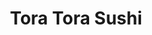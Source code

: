 ---
layout: place
title: "Tora Tora Sushi"
permalink: /california/san-diego/tora-tora-sushi.html
stateAbbr: CA
stateName: California
cityName: San Diego
seo:
  name: "Tora Tora Sushi"
  type: Restaurant
  links: http://www.toratorasushi.com/
description: "Looking for sushi in San Diego, California? Check out Tora Tora Sushi for a delightful Japanese dining experience. Enjoy a variety of sushi and other dishes ..."
place_id: ChIJ3dC9KF7524ARt2aB61zMLIg
photos:
  - name: >-
      places/ChIJ3dC9KF7524ARt2aB61zMLIg/photos/AeeoHcJnjN6mRGPqmrtcl5q89H2QqwAcH5tSQLRYXd-DzRw23qt8SGcTBhr5imD1918Ai7_-jNmxG3hJzzJuOT3JjdnZx4M8wH7B05HRFykDQX1lc699GOM9k1Azvn7L4nEryUY-2bMhYxY2YDQyWB6Z6yGHd_D24ud4oDUaVHQh6I18gJXIBHlVqEZVgBEx_lCFS5i39Of1MyVNuH1bphtHNpATfmRHN_x88LkgIhLAgSz4uqwoaJwRlEnBUCYghUnJvFJvRDvwHbFNSYX8rVQAyjx6vLbCDE69tu9IWWrNRzXbMw
    widthPx: 1512
    heightPx: 2016
    authorAttributions:
      - displayName: Tora Tora Sushi
        uri: https://maps.google.com/maps/contrib/100501449829955728648
        photoUri: >-
          https://lh3.googleusercontent.com/a-/ALV-UjXlfRAvIsLPOU7FNLMIGWfeNfjU2sV3vFmFYa3F8MaWn4RFEEU=s100-p-k-no-mo
    flagContentUri: >-
      https://www.google.com/local/imagery/report/?cb_client=maps_api_places.places_api&image_key=!1e10!2sAF1QipOsgXeN9FOejzS2pTCKPrhX4WEhwIUNQYLWr0mi&hl=en-US
    googleMapsUri: >-
      https://www.google.com/maps/place//data=!3m4!1e2!3m2!1sAF1QipOsgXeN9FOejzS2pTCKPrhX4WEhwIUNQYLWr0mi!2e10!4m2!3m1!1s0x80dbf95e28bdd0dd:0x882ccc5ceb8166b7
  - name: >-
      places/ChIJ3dC9KF7524ARt2aB61zMLIg/photos/AeeoHcKxeU3pDkuz3cLcFLGqB9uL0egzwcyEt_KZAO8umevkWomnbVWnuIRkRnLm8AZ0221wbA5yhrUBDfJLr5cynqr-2fnc95aAyZ11tYHUv4kKKPSvflTqbYqOYAUar91Iv-Ug2KM6AIr-H-2CYIb6qqkoRDuGKQQHd63Ofg_aJslr2daL59KldeRQ2SnnoszvIISbpnl5TUuOIF-r1ZHA468idXqKMm8WojlYjz7PDOyh4ZwFF6ACP6JKz7fUZVCrhSFiCCQNkfzgp5e1iZX_8YbDis-hay7NEDuriKoh5Vzq4w
    widthPx: 4032
    heightPx: 3024
    authorAttributions:
      - displayName: Tora Tora Sushi
        uri: https://maps.google.com/maps/contrib/100501449829955728648
        photoUri: >-
          https://lh3.googleusercontent.com/a-/ALV-UjXlfRAvIsLPOU7FNLMIGWfeNfjU2sV3vFmFYa3F8MaWn4RFEEU=s100-p-k-no-mo
    flagContentUri: >-
      https://www.google.com/local/imagery/report/?cb_client=maps_api_places.places_api&image_key=!1e10!2sAF1QipOlchftdSOgTV8khKdQ9_gidCXzhQ00qWsJG74T&hl=en-US
    googleMapsUri: >-
      https://www.google.com/maps/place//data=!3m4!1e2!3m2!1sAF1QipOlchftdSOgTV8khKdQ9_gidCXzhQ00qWsJG74T!2e10!4m2!3m1!1s0x80dbf95e28bdd0dd:0x882ccc5ceb8166b7
  - name: >-
      places/ChIJ3dC9KF7524ARt2aB61zMLIg/photos/AeeoHcI4p6edx-cV53GN249ixjMj1sVqjkDeiU3L8ccuh-BV91bkzAci3XGTaxlMG2I6sYOhZOVA-jDEb4mdnhXi3sMmwEdbBWtLeGO4SVZLFOPG5UiSGqeX6VsrmtyeUAn0DQFF-s62SJFaN55mPP4EyBSSJP8tDsTl3j2jYpsOfSZbByucnCgWewfaiyGYvj42OxPkjvMhgSHporGVHGjFgYqtMClS61SyoeM_GQ1HveECMdOTCiTFB1hppWOlG0MqdPj2c5TnBMV8iHqi39COR0KbSekCI5_DyHXCTv0wOAHEEQ
    widthPx: 4030
    heightPx: 2779
    authorAttributions:
      - displayName: Tora Tora Sushi
        uri: https://maps.google.com/maps/contrib/100501449829955728648
        photoUri: >-
          https://lh3.googleusercontent.com/a-/ALV-UjXlfRAvIsLPOU7FNLMIGWfeNfjU2sV3vFmFYa3F8MaWn4RFEEU=s100-p-k-no-mo
    flagContentUri: >-
      https://www.google.com/local/imagery/report/?cb_client=maps_api_places.places_api&image_key=!1e10!2sAF1QipO4GVVsX48fYGYE6gBW09P62-qB1uSEqIYyX9WE&hl=en-US
    googleMapsUri: >-
      https://www.google.com/maps/place//data=!3m4!1e2!3m2!1sAF1QipO4GVVsX48fYGYE6gBW09P62-qB1uSEqIYyX9WE!2e10!4m2!3m1!1s0x80dbf95e28bdd0dd:0x882ccc5ceb8166b7
  - name: >-
      places/ChIJ3dC9KF7524ARt2aB61zMLIg/photos/AeeoHcLuJS5WVQTKfRuEkZ2kibxieJwkhVBEUgYg0eN1MISBjltPyXa017_r9XSnS9O9aM5NXpwiDEb2tBhaSMsV0oaivvMTFbxufdOlkgbxrXHUWYu5W8sWpl4LoL_B1NPh9RSbtz-8CkKT_ulKAe56k6G_BVFwELFeVTxQ0OPD-t1YtIWl6LjxsaRDiNMvNPI2_9p0SPAPtvmGBj9wYv0fE2woRFImaQao7LSMiQltlZOGR5X2WVk9GYnFJjjecSkSA-492VyA9EXNuY_li8vYwi7-lLIbxNXy-SabUdJL1d39Aw
    widthPx: 4411
    heightPx: 2929
    authorAttributions:
      - displayName: Tora Tora Sushi
        uri: https://maps.google.com/maps/contrib/100501449829955728648
        photoUri: >-
          https://lh3.googleusercontent.com/a-/ALV-UjXlfRAvIsLPOU7FNLMIGWfeNfjU2sV3vFmFYa3F8MaWn4RFEEU=s100-p-k-no-mo
    flagContentUri: >-
      https://www.google.com/local/imagery/report/?cb_client=maps_api_places.places_api&image_key=!1e10!2sAF1QipP5tfJDm9LFezy_Tkn-868QbrYx9lsgdDrgowax&hl=en-US
    googleMapsUri: >-
      https://www.google.com/maps/place//data=!3m4!1e2!3m2!1sAF1QipP5tfJDm9LFezy_Tkn-868QbrYx9lsgdDrgowax!2e10!4m2!3m1!1s0x80dbf95e28bdd0dd:0x882ccc5ceb8166b7
  - name: >-
      places/ChIJ3dC9KF7524ARt2aB61zMLIg/photos/AeeoHcLLTUE1C94frvrDuKYbCx8XZre_ZmLCVRDdo_cdPh3wIeRP-j-u9llouOdkcL4_3w67QHTxCzScLV7q6x8Gm34V6x_D_5-eCbBatsH5zVsf_hq-kaL72cMWWd3jUsQCeQZM9YaBSMEyD8n0MT42Viu63fOn5U-MRv99GJZU2rM-UfgRFSGD55nCgo9VyGcCRrO8BzvGDn7tgdMfH4Dur8c9QGU0chAd1tlaXa9R6ixiyYdaC_pJmW2bnTtAKrvUijhmzvCy_bPCDivPYyK_fOhWMl2NIcieV7b1NHR_IdPlpTgd3XzdYu8Yx3g2FM61GF5OHsjtoVeHkzMriS_yPR1bNbc8EMXx_2JqGPDQNGUwvaI5-BrRKw1rGUiOp_E0c_zjTFw2eKtmjaYC3J46Bl0BPO9qPcrBBTxo5fjoqXAQBPM
    widthPx: 4080
    heightPx: 3072
    authorAttributions:
      - displayName: Robby Ticknor (TicknorPhoto)
        uri: https://maps.google.com/maps/contrib/106530468110569616272
        photoUri: >-
          https://lh3.googleusercontent.com/a-/ALV-UjVTel6Cx9g_Rss0kK0l6C3q4hzx8uDMePZ7kJNxVVF7f-C-9b8cAQ=s100-p-k-no-mo
    flagContentUri: >-
      https://www.google.com/local/imagery/report/?cb_client=maps_api_places.places_api&image_key=!1e10!2sCIHM0ogKEICAgIDd2fSNuQE&hl=en-US
    googleMapsUri: >-
      https://www.google.com/maps/place//data=!3m4!1e2!3m2!1sCIHM0ogKEICAgIDd2fSNuQE!2e10!4m2!3m1!1s0x80dbf95e28bdd0dd:0x882ccc5ceb8166b7
  - name: >-
      places/ChIJ3dC9KF7524ARt2aB61zMLIg/photos/AeeoHcLV7wysQlganXFT30hhZHyiQQ-jqcxmNQAZBKbcCg3eFUx5w6DVVWhB2Hd5FpgTtI0uLevDVW6-0aVAVj191qxBX095cKk848PAURxhjy9gYCheg8BWeXYdmiXsT_AA6L5W9L9x8UgvVQABZC1Bf4Ufnf2YmIU0CUzPK0h9M_h9G_GInsRMCqRW1Ii9AqylCWtmc73Q5KLVuBMj0WWKTGzfASwRqX7acOVQTnOVHjrvclTcevO9fIp1znvi-saCsPtXwGbX1Y1T2g3qlLa-IQkvPeiOO2jiKQCvCpxrv0ag3Q
    widthPx: 4032
    heightPx: 3024
    authorAttributions:
      - displayName: Tora Tora Sushi
        uri: https://maps.google.com/maps/contrib/100501449829955728648
        photoUri: >-
          https://lh3.googleusercontent.com/a-/ALV-UjXlfRAvIsLPOU7FNLMIGWfeNfjU2sV3vFmFYa3F8MaWn4RFEEU=s100-p-k-no-mo
    flagContentUri: >-
      https://www.google.com/local/imagery/report/?cb_client=maps_api_places.places_api&image_key=!1e10!2sAF1QipN8CHgMWS2lFDEzyuxzbO4oThk8pRNmM-Ka-9NX&hl=en-US
    googleMapsUri: >-
      https://www.google.com/maps/place//data=!3m4!1e2!3m2!1sAF1QipN8CHgMWS2lFDEzyuxzbO4oThk8pRNmM-Ka-9NX!2e10!4m2!3m1!1s0x80dbf95e28bdd0dd:0x882ccc5ceb8166b7
  - name: >-
      places/ChIJ3dC9KF7524ARt2aB61zMLIg/photos/AeeoHcKA1nAOIFkEwFzuxJ9TGXPSOYmM7uHy-rcoZZYX1smz2ibQSbD1tQCiWLciBD-cj6LBryG-Ekm9hiNzObMO0GXNVWR6JIyIYaMf9Cxmb_wub8pDc3luFjAvRtM0yuia322Oz6JmVWv04H28LI6YrfJPjyzidHI1vya8ifeOk44lJPZJKb2nvvMb2BOEtGVLEqrKYV7r2zIt9R9aBH3oaTcmxBnyQWouSZYzdifFHgDfxp6BMD-TKfiToLZ8VQT-unXM0xqE31yxWzz1qvxhz6fQnGRl1RP3901_geXFc-YXPuPeM75s7NuYHTiXxYLGk54UeOlsxdYpGTezKyHEy-1CLqfffcI3dU_MzGalvAMUgfZhB-uyeylt_NbY7sxAwJbJSrjo8UUhFAbQhxOxpRKNc3bIF1wSUSb3pk9AaD4l2A
    widthPx: 4032
    heightPx: 3024
    authorAttributions:
      - displayName: JC
        uri: https://maps.google.com/maps/contrib/108819977675690923885
        photoUri: >-
          https://lh3.googleusercontent.com/a-/ALV-UjUGqsS01IhVd-AWnAcwHQ3PWMRHTKtSChXHR_7hDInfb46t9ldqaw=s100-p-k-no-mo
    flagContentUri: >-
      https://www.google.com/local/imagery/report/?cb_client=maps_api_places.places_api&image_key=!1e10!2sCIHM0ogKEICAgID228n2Iw&hl=en-US
    googleMapsUri: >-
      https://www.google.com/maps/place//data=!3m4!1e2!3m2!1sCIHM0ogKEICAgID228n2Iw!2e10!4m2!3m1!1s0x80dbf95e28bdd0dd:0x882ccc5ceb8166b7
  - name: >-
      places/ChIJ3dC9KF7524ARt2aB61zMLIg/photos/AeeoHcL3YyA07H_qJ8FW76whqWn07RTD4hBaitpgA6_7NUbkKZ-FHYp7hjAi9J0knQAMFvWswSMKjEqhdi_ZD7E8D2yvZ_xneyjcrrw9kGBXrcHQ0wvgcNsM4v9SwXHjNBvmANHcV7stvTaUmUqbtdYCh11ia3zEBEm7nGpZa4n0m4E6T_vjLGcV1gKFIAMF0Xl18A2N4bdImEUq2fG6ucYYCv3Bus0I2A58-KdJzHnBFjjXPALiA8jC-e5PQShHEpAo7iZ7bnuQuGaX6yjVDuujNcsJbhA9TMfMK-HWR1RycVVwCOgiMsUNEQPJ3NXd-BXslMCZkECyq8uIXzQGYJXyzGGMq7FpEVMRK0XaTQQ8gbP_8D0Rs5ZihnJ2LNZ3W9f7RPWTYAOM5W8brfNwT8D0FipkmNnxMSzqRLIiWw43_FM
    widthPx: 4032
    heightPx: 3024
    authorAttributions:
      - displayName: Justin Fan
        uri: https://maps.google.com/maps/contrib/101662871399052936171
        photoUri: >-
          https://lh3.googleusercontent.com/a-/ALV-UjUsr5NJNtOGdNe2cXiIQDgGl4LNJqYNlR6m4yWM0mMrqJKpyqu5=s100-p-k-no-mo
    flagContentUri: >-
      https://www.google.com/local/imagery/report/?cb_client=maps_api_places.places_api&image_key=!1e10!2sCIHM0ogKEICAgIDOiPeETw&hl=en-US
    googleMapsUri: >-
      https://www.google.com/maps/place//data=!3m4!1e2!3m2!1sCIHM0ogKEICAgIDOiPeETw!2e10!4m2!3m1!1s0x80dbf95e28bdd0dd:0x882ccc5ceb8166b7
  - name: >-
      places/ChIJ3dC9KF7524ARt2aB61zMLIg/photos/AeeoHcLGqOzxNCJuIVJfrPq23R5poqbBqUrWHNQiEtZZY39tU0xrK-cbsUHQ2Lee-Vosm0bUKrDwZTUDxbLVi64U7EhDq4j0qimvRdlH2hpYDQUo_wg3zhOKjYs5TNgYLq-zGICAO_UzQ2_0lB2Vkj0BIpwmwObW_3CtkMww3pJmttQ00HYpxnQcdSlZlHsABJqXCkqHzdKpEDlL9Z3f-yCbP862ttSLf8CmWJhL-YrjICXB0NHk2fASLFoU_Zpdy39TnV8hobxJvy1wAZDgJLMGOKpqayq83HmqWeo7L1G04lRganDKl1GWxSmYIvTE8ZHKGoMy8RvMJp_8fauREzOQQthH6jlnLkClFFpIlvGiSCY4MkrtAT9T_fWTT3D6CBnFdXhVAxPN3m5ySYx-qU8S30g9bm92MudomcLDw-9lVNELGbg
    widthPx: 3024
    heightPx: 4032
    authorAttributions:
      - displayName: John Houghton
        uri: https://maps.google.com/maps/contrib/112558994359615939256
        photoUri: >-
          https://lh3.googleusercontent.com/a-/ALV-UjXNbAkYC4-wPkF6Md-Cx9XqU2zgA8mbvHKQuW2e91nYI_L8TK3K=s100-p-k-no-mo
    flagContentUri: >-
      https://www.google.com/local/imagery/report/?cb_client=maps_api_places.places_api&image_key=!1e10!2sCIHM0ogKEICAgICX7O6xzgE&hl=en-US
    googleMapsUri: >-
      https://www.google.com/maps/place//data=!3m4!1e2!3m2!1sCIHM0ogKEICAgICX7O6xzgE!2e10!4m2!3m1!1s0x80dbf95e28bdd0dd:0x882ccc5ceb8166b7
  - name: >-
      places/ChIJ3dC9KF7524ARt2aB61zMLIg/photos/AeeoHcJyi2WI7zlPpXWgUClKNEJ_igBIDbFNuHsFOcfXE3uQP54gvQ3KT7fg6z0QWWereL0J2DA4lzdA8Xp-14gfSpoqnEOm0sr9TdqE_F-RNV1qt4bHtbUIsHZkEa0RvB3pP2d4OcNVOGKj6_AuRpbsuko_ijjmAOC8VkeInV38dd_r9yUO4cqHO-DEwja9kQQOgdICe2KT5hPnpCNBCaxHGqcwTNO4TpPKKz4-RUFsx0mpMnbL_R10A13TwpBHqOOVH0HXer3_kjFKMesov4raFw4VaC2bc88eA7wxrMVKuCbqlYvvhElRB1iA5TOM_GMki5aM34b9UhKGlqv5ufbgyx9q1z4pV28TdxLE-qu9JsKiRv0cEUQnXqvxV9bmVTpYSWhi42lziF80-D-TY_M6yLpeHYy4M-vYGIyihsW4nHqTdP4
    widthPx: 4032
    heightPx: 3024
    authorAttributions:
      - displayName: Justin Fan
        uri: https://maps.google.com/maps/contrib/101662871399052936171
        photoUri: >-
          https://lh3.googleusercontent.com/a-/ALV-UjUsr5NJNtOGdNe2cXiIQDgGl4LNJqYNlR6m4yWM0mMrqJKpyqu5=s100-p-k-no-mo
    flagContentUri: >-
      https://www.google.com/local/imagery/report/?cb_client=maps_api_places.places_api&image_key=!1e10!2sCIHM0ogKEICAgIDOiPeEjwE&hl=en-US
    googleMapsUri: >-
      https://www.google.com/maps/place//data=!3m4!1e2!3m2!1sCIHM0ogKEICAgIDOiPeEjwE!2e10!4m2!3m1!1s0x80dbf95e28bdd0dd:0x882ccc5ceb8166b7
address: '8155 Mira Mesa Blvd #3, San Diego, CA 92126, USA'
street: '8155 Mira Mesa Blvd #3'
city: San Diego
state: CA
zip: '92126'
country: USA
neighborhood: Mira Mesa
latitude: '32.910885'
longitude: '-117.147455'
accessibility_options:
  wheelchairAccessibleParking: true
  wheelchairAccessibleEntrance: true
  wheelchairAccessibleRestroom: true
  wheelchairAccessibleSeating: true
business_status: OPERATIONAL
name: Tora Tora Sushi
google_maps_links:
  directionsUri: >-
    https://www.google.com/maps/dir//''/data=!4m7!4m6!1m1!4e2!1m2!1m1!1s0x80dbf95e28bdd0dd:0x882ccc5ceb8166b7!3e0
  placeUri: https://maps.google.com/?cid=9812442387593651895
  writeAReviewUri: >-
    https://www.google.com/maps/place//data=!4m3!3m2!1s0x80dbf95e28bdd0dd:0x882ccc5ceb8166b7!12e1
  reviewsUri: >-
    https://www.google.com/maps/place//data=!4m4!3m3!1s0x80dbf95e28bdd0dd:0x882ccc5ceb8166b7!9m1!1b1
  photosUri: >-
    https://www.google.com/maps/place//data=!4m3!3m2!1s0x80dbf95e28bdd0dd:0x882ccc5ceb8166b7!10e5
primary_type: Japanese Restaurant
opening_hours:
  regular: null
  current: null
secondary_opening_hours:
  regular:
    weekdayDescriptions: null
    type: null
  current:
    weekdayDescriptions: null
    type: null
phone: (858) 322-3356
price_level: PRICE_LEVEL_MODERATE
price_range: $10 &ndash; $20
rating: '4.3'
rating_count: 73
website: http://www.toratorasushi.com/
reviews:
  - name: >-
      places/ChIJ3dC9KF7524ARt2aB61zMLIg/reviews/ChdDSUhNMG9nS0VJQ0FnTUN3d012THZRRRAB
    relativePublishTimeDescription: 4 weeks ago
    rating: 5
    text:
      text: >-
        SO phenomenal & fairly priced, the lemon cilantro specialty roll was
        truly to die for & the garlic pepper tuna specialty roll was delicious
        as well. plus the crunchy class roll & the shrimp tempura classic roll
        were perfectly done, overall so delicious & i can't wait to go back

        the only picture i got was of the last 3 pieces of the lemon cilantro
        roll because i devoured the rest of it before i remembered to take pics
        whoops
      languageCode: en
    originalText:
      text: >-
        SO phenomenal & fairly priced, the lemon cilantro specialty roll was
        truly to die for & the garlic pepper tuna specialty roll was delicious
        as well. plus the crunchy class roll & the shrimp tempura classic roll
        were perfectly done, overall so delicious & i can't wait to go back

        the only picture i got was of the last 3 pieces of the lemon cilantro
        roll because i devoured the rest of it before i remembered to take pics
        whoops
      languageCode: en
    authorAttribution:
      displayName: xanna o
      uri: https://www.google.com/maps/contrib/108124603222642654966/reviews
      photoUri: >-
        https://lh3.googleusercontent.com/a-/ALV-UjXt9i8D43rSNwDzy1JprEP8PrlyG3paTZwCe29DQadpTce1ay_fjA=s128-c0x00000000-cc-rp-mo-ba2
    publishTime: '2025-03-15T20:57:21.872408Z'
    flagContentUri: >-
      https://www.google.com/local/review/rap/report?postId=ChdDSUhNMG9nS0VJQ0FnTUN3d012THZRRRAB&d=17924085&t=1
    googleMapsUri: >-
      https://www.google.com/maps/reviews/data=!4m6!14m5!1m4!2m3!1sChdDSUhNMG9nS0VJQ0FnTUN3d012THZRRRAB!2m1!1s0x80dbf95e28bdd0dd:0x882ccc5ceb8166b7
  - name: >-
      places/ChIJ3dC9KF7524ARt2aB61zMLIg/reviews/ChdDSUhNMG9nS0VJQ0FnSUM3eE5XZHFnRRAB
    relativePublishTimeDescription: 8 months ago
    rating: 5
    text:
      text: >-
        Ordered for takeout and the staff were nice. The restaurant is clean and
        I love the mural! The food is super fresh and tasty. I highly recommend.
        The baked sushi is the best baked sushi I've ever gotten and their
        nigiri is soo good it melts in your mouth.
      languageCode: en
    originalText:
      text: >-
        Ordered for takeout and the staff were nice. The restaurant is clean and
        I love the mural! The food is super fresh and tasty. I highly recommend.
        The baked sushi is the best baked sushi I've ever gotten and their
        nigiri is soo good it melts in your mouth.
      languageCode: en
    authorAttribution:
      displayName: Ayla M
      uri: https://www.google.com/maps/contrib/108026253395924612829/reviews
      photoUri: >-
        https://lh3.googleusercontent.com/a-/ALV-UjU7OL6eHZyLhqIoFybCyz6m-GdnQSlm0TNsBR4dN7nJZrPl2Xzi=s128-c0x00000000-cc-rp-mo-ba4
    publishTime: '2024-08-12T16:05:20.984261Z'
    flagContentUri: >-
      https://www.google.com/local/review/rap/report?postId=ChdDSUhNMG9nS0VJQ0FnSUM3eE5XZHFnRRAB&d=17924085&t=1
    googleMapsUri: >-
      https://www.google.com/maps/reviews/data=!4m6!14m5!1m4!2m3!1sChdDSUhNMG9nS0VJQ0FnSUM3eE5XZHFnRRAB!2m1!1s0x80dbf95e28bdd0dd:0x882ccc5ceb8166b7
  - name: >-
      places/ChIJ3dC9KF7524ARt2aB61zMLIg/reviews/ChdDSUhNMG9nS0VJQ0FnSUQzd05TcTNBRRAB
    relativePublishTimeDescription: 5 months ago
    rating: 3
    text:
      text: >-
        The sushi here is incredible which is why I keep coming back. However,
        it seems that the chef doesn’t even know their own menu. The past four
        times I’ve been here, they’ve gotten at least one thing wrong every
        single time. Sometimes it’s even wrong on the second time. It’s
        extremely frustrating but the staff is always accommodating to fixing
        the issue. I just wish they would do a better job at checking to see if
        the rolls are correct so I wouldn’t have to. I’ll keep coming back
        because the food is fantastic, but I hope they’ll fix this issue in the
        future.
      languageCode: en
    originalText:
      text: >-
        The sushi here is incredible which is why I keep coming back. However,
        it seems that the chef doesn’t even know their own menu. The past four
        times I’ve been here, they’ve gotten at least one thing wrong every
        single time. Sometimes it’s even wrong on the second time. It’s
        extremely frustrating but the staff is always accommodating to fixing
        the issue. I just wish they would do a better job at checking to see if
        the rolls are correct so I wouldn’t have to. I’ll keep coming back
        because the food is fantastic, but I hope they’ll fix this issue in the
        future.
      languageCode: en
    authorAttribution:
      displayName: Chase
      uri: https://www.google.com/maps/contrib/111557212073619819524/reviews
      photoUri: >-
        https://lh3.googleusercontent.com/a-/ALV-UjW3VFLpbA9BoNpFFSwc3AVpoEOnX3CcsdL4oAmx2WyIhJep5F02=s128-c0x00000000-cc-rp-mo
    publishTime: '2024-11-11T01:21:09.312404Z'
    flagContentUri: >-
      https://www.google.com/local/review/rap/report?postId=ChdDSUhNMG9nS0VJQ0FnSUQzd05TcTNBRRAB&d=17924085&t=1
    googleMapsUri: >-
      https://www.google.com/maps/reviews/data=!4m6!14m5!1m4!2m3!1sChdDSUhNMG9nS0VJQ0FnSUQzd05TcTNBRRAB!2m1!1s0x80dbf95e28bdd0dd:0x882ccc5ceb8166b7
  - name: >-
      places/ChIJ3dC9KF7524ARt2aB61zMLIg/reviews/ChdDSUhNMG9nS0VJQ0FnTURJN09TLWl3RRAB
    relativePublishTimeDescription: in the last week
    rating: 2
    text:
      text: >-
        My boyfriend decided to take me out for a nice sushi lunch here at tora
        tora. We’ve been here before in the past, and I wish we went more back
        then. The reason is because they changed their menu. And not for the
        better. The menu isn’t cute anymore, there’s very limited “sides”. They
        got rid of the corn cheese which I loved. We ordered their sashimi set.
        Which wasn’t much food at all for us to share. And they added on a
        salad, miso soup, and maki roll. The salad was okay? Miso soup is as
        expected, and the maki roll (which is a plain ol cucumber roll) had
        mint. Which wasn’t good in my opinion. This all costed $40 with the tip.
        My boyfriend got a stomach ache and I couldn’t tell you from which
        sushi. Their salmon is good, though. Anyway I went next door to golden
        chopsticks and for a fraction of the price and ALOT of food we were more
        satisfied.

        Bummer about the menu change. Try adding more interesting items at a
        better price. Thank you
      languageCode: en
    originalText:
      text: >-
        My boyfriend decided to take me out for a nice sushi lunch here at tora
        tora. We’ve been here before in the past, and I wish we went more back
        then. The reason is because they changed their menu. And not for the
        better. The menu isn’t cute anymore, there’s very limited “sides”. They
        got rid of the corn cheese which I loved. We ordered their sashimi set.
        Which wasn’t much food at all for us to share. And they added on a
        salad, miso soup, and maki roll. The salad was okay? Miso soup is as
        expected, and the maki roll (which is a plain ol cucumber roll) had
        mint. Which wasn’t good in my opinion. This all costed $40 with the tip.
        My boyfriend got a stomach ache and I couldn’t tell you from which
        sushi. Their salmon is good, though. Anyway I went next door to golden
        chopsticks and for a fraction of the price and ALOT of food we were more
        satisfied.

        Bummer about the menu change. Try adding more interesting items at a
        better price. Thank you
      languageCode: en
    authorAttribution:
      displayName: Alana Johnson
      uri: https://www.google.com/maps/contrib/113704480921181043076/reviews
      photoUri: >-
        https://lh3.googleusercontent.com/a-/ALV-UjUZ7-shyVaL5KIdQYkql6FUQ4DetGDReGsAYGw7038xkNSU0gyv=s128-c0x00000000-cc-rp-mo-ba2
    publishTime: '2025-04-08T00:37:08.031220Z'
    flagContentUri: >-
      https://www.google.com/local/review/rap/report?postId=ChdDSUhNMG9nS0VJQ0FnTURJN09TLWl3RRAB&d=17924085&t=1
    googleMapsUri: >-
      https://www.google.com/maps/reviews/data=!4m6!14m5!1m4!2m3!1sChdDSUhNMG9nS0VJQ0FnTURJN09TLWl3RRAB!2m1!1s0x80dbf95e28bdd0dd:0x882ccc5ceb8166b7
  - name: >-
      places/ChIJ3dC9KF7524ARt2aB61zMLIg/reviews/ChZDSUhNMG9nS0VJQ0FnSURoLXBQeFVREAE
    relativePublishTimeDescription: 2 years ago
    rating: 5
    text:
      text: >-
        Parking: We had dinner at 8pm on a Friday and there were plenty of
        parking in the shopping plaza

        Ambience: Loud, upbeat. Great for take outs but a bit too small to dine
        in with more than 2 people

        Service: The service was Amazing! Very attentive and love the follow
        ups.

        Food: y of the freshest Sushi ever I’ve had

        Supports Military: No Discount

        Overall: Both food and service was on point here. I would definitely
        recommend and return to try more items on their menu.
      languageCode: en
    originalText:
      text: >-
        Parking: We had dinner at 8pm on a Friday and there were plenty of
        parking in the shopping plaza

        Ambience: Loud, upbeat. Great for take outs but a bit too small to dine
        in with more than 2 people

        Service: The service was Amazing! Very attentive and love the follow
        ups.

        Food: y of the freshest Sushi ever I’ve had

        Supports Military: No Discount

        Overall: Both food and service was on point here. I would definitely
        recommend and return to try more items on their menu.
      languageCode: en
    authorAttribution:
      displayName: Tony Tran
      uri: https://www.google.com/maps/contrib/115338159254161643115/reviews
      photoUri: >-
        https://lh3.googleusercontent.com/a/ACg8ocIfIdh-lZvcQXuO4jabIj0139y8T3d2Xonv38WnzzCrtZyBZg=s128-c0x00000000-cc-rp-mo-ba4
    publishTime: '2023-03-07T06:16:46.069864Z'
    flagContentUri: >-
      https://www.google.com/local/review/rap/report?postId=ChZDSUhNMG9nS0VJQ0FnSURoLXBQeFVREAE&d=17924085&t=1
    googleMapsUri: >-
      https://www.google.com/maps/reviews/data=!4m6!14m5!1m4!2m3!1sChZDSUhNMG9nS0VJQ0FnSURoLXBQeFVREAE!2m1!1s0x80dbf95e28bdd0dd:0x882ccc5ceb8166b7
parking_options:
  freeParkingLot: true
payment_options:
  acceptsCreditCards: true
  acceptsDebitCards: true
  acceptsCashOnly: false
  acceptsNfc: true
allow_dogs: null
curbside_pickup: null
delivery: true
dine_in: true
good_for_children: null
good_for_groups: null
good_for_sports: null
live_music: false
menu_for_children: false
outdoor_seating: true
reservable: null
restroom: true
serves_beer: true
serves_breakfast: null
serves_brunch: null
serves_cocktails: null
serves_coffee: null
serves_dinner: true
serves_dessert: true
serves_lunch: true
serves_vegetarian_food: null
serves_wine: true
takeout: true
summary: null

---